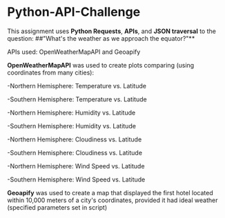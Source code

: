 # Python-API-Challenge


This assignment uses **Python Requests**, **APIs**, and **JSON traversal** to the question: ##"What's the weather as we approach the equator?"**


APIs used: OpenWeatherMapAPI and Geoapify


**OpenWeatherMapAPI** was used to create plots comparing (using coordinates from many cities): 

-Northern Hemisphere: Temperature vs. Latitude

-Southern Hemisphere: Temperature vs. Latitude

-Northern Hemisphere: Humidity vs. Latitude

-Southern Hemisphere: Humidity vs. Latitude

-Northern Hemisphere: Cloudiness vs. Latitude

-Southern Hemisphere: Cloudiness vs. Latitude

-Northern Hemisphere: Wind Speed vs. Latitude

-Southern Hemisphere: Wind Speed vs. Latitude


**Geoapify** was used to create a map that displayed the first hotel located within 10,000 meters of a city's coordinates, provided it had ideal weather (specified parameters set in script)



